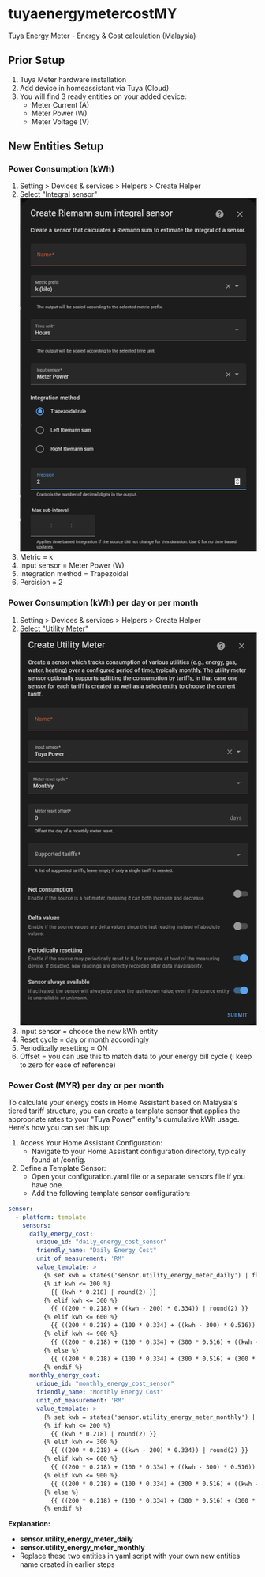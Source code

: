 ﻿
# tuyaenergymetercostMY
Tuya Energy Meter - Energy &amp; Cost calculation (Malaysia)

## Prior Setup

 1. Tuya Meter hardware installation
 2. Add device in homeassistant via Tuya (Cloud)
 3. You will find 3 ready entities on your added device: 
	 - Meter Current (A)
	 - Meter Power (W)
	 - Meter Voltage (V)
 
 ## New Entities Setup
 ### Power Consumption (kWh)
 1. Setting > Devices & services > Helpers > Create Helper
 2. Select "Integral sensor"<br>
  ![kwh](https://github.com/mattchoo2/tuyaenergymetercostMY/blob/main/helper.png)
 3. Metric = k
 4. Input sensor = Meter Power (W)
 5. Integration method = Trapezoidal
 6. Percision = 2 

 ### Power Consumption (kWh) per day or per month
 1. Setting > Devices & services > Helpers > Create Helper
 2. Select "Utility Meter"<br>
  ![kwhdm](https://github.com/mattchoo2/tuyaenergymetercostMY/blob/main/period%20meter.png)
 3. Input sensor = choose the new kWh entity
 4. Reset cycle = day or month accordingly
 5. Periodically resetting = ON
 6. Offset = you can use this to match data to your energy bill cycle (i keep to zero for ease of reference)


 ### Power Cost (MYR) per day or per month
 To calculate your energy costs in Home Assistant based on Malaysia's tiered tariff structure, you can create a template sensor that applies the appropriate rates to your "Tuya Power" entity's cumulative kWh usage. Here's how you can set this up:
 1. Access Your Home Assistant Configuration:
    - Navigate to your Home Assistant configuration directory, typically found at /config.
 2. Define a Template Sensor:
    - Open your configuration.yaml file or a separate sensors file if you have one.
    - Add the following template sensor configuration:
```yaml
sensor:
  - platform: template
    sensors:
      daily_energy_cost:
        unique_id: "daily_energy_cost_sensor"
        friendly_name: "Daily Energy Cost"
        unit_of_measurement: 'RM'
        value_template: >
          {% set kwh = states('sensor.utility_energy_meter_daily') | float %}
          {% if kwh <= 200 %}
            {{ (kwh * 0.218) | round(2) }}
          {% elif kwh <= 300 %}
            {{ ((200 * 0.218) + ((kwh - 200) * 0.334)) | round(2) }}
          {% elif kwh <= 600 %}
            {{ ((200 * 0.218) + (100 * 0.334) + ((kwh - 300) * 0.516)) | round(2) }}
          {% elif kwh <= 900 %}
            {{ ((200 * 0.218) + (100 * 0.334) + (300 * 0.516) + ((kwh - 600) * 0.546)) | round(2) }}
          {% else %}
            {{ ((200 * 0.218) + (100 * 0.334) + (300 * 0.516) + (300 * 0.546) + ((kwh - 900) * 0.571)) | round(2) }}
          {% endif %}
      monthly_energy_cost:
        unique_id: "monthly_energy_cost_sensor"
        friendly_name: "Monthly Energy Cost"
        unit_of_measurement: 'RM'
        value_template: >
          {% set kwh = states('sensor.utility_energy_meter_monthly') | float %}
          {% if kwh <= 200 %}
            {{ (kwh * 0.218) | round(2) }}
          {% elif kwh <= 300 %}
            {{ ((200 * 0.218) + ((kwh - 200) * 0.334)) | round(2) }}
          {% elif kwh <= 600 %}
            {{ ((200 * 0.218) + (100 * 0.334) + ((kwh - 300) * 0.516)) | round(2) }}
          {% elif kwh <= 900 %}
            {{ ((200 * 0.218) + (100 * 0.334) + (300 * 0.516) + ((kwh - 600) * 0.546)) | round(2) }}
          {% else %}
            {{ ((200 * 0.218) + (100 * 0.334) + (300 * 0.516) + (300 * 0.546) + ((kwh - 900) * 0.571)) | round(2) }}
          {% endif %}
```

**Explanation:**

- **sensor.utility_energy_meter_daily** 
- **sensor.utility_energy_meter_monthly** 
- Replace these two entities in yaml script with your own new entities name created in earlier steps
